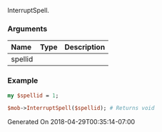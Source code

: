 InterruptSpell.
### Arguments
**Name**|**Type**|**Description**
:---|:---|:---
spellid||

### Example

```perl
my $spellid = 1;

$mob->InterruptSpell($spellid); # Returns void
```


Generated On 2018-04-29T00:35:14-07:00